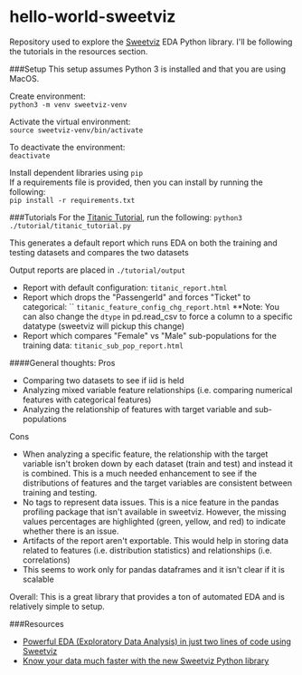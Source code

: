 # hello-world-sweetviz
Repository used to explore the 
[Sweetviz](https://github.com/fbdesignpro/sweetviz) EDA Python library. I'll 
be following the tutorials in the resources section.

###Setup
This setup assumes Python 3 is installed and that you are using MacOS.

Create environment:  
`python3 -m venv sweetviz-venv`

Activate the virtual environment:  
`source sweetviz-venv/bin/activate`

To deactivate the environment:  
`deactivate`

Install dependent libraries using `pip`  
If a requirements file is provided, then you can install by running the 
following:  
`pip install -r requirements.txt` 

###Tutorials
For the 
[Titanic Tutorial](https://towardsdatascience.com/powerful-eda-exploratory-data-analysis-in-just-two-lines-of-code-using-sweetviz-6c943d32f34), run the following: 
`python3 ./tutorial/titanic_tutorial.py`

This generates a default report which runs EDA on both the training and testing
datasets and compares the two datasets

Output reports are placed in `./tutorial/output`
* Report with default configuration: `titanic_report.html`
* Report which drops the "PassengerId" and forces "Ticket" to categorical: ``
`titanic_feature_config_chg_report.html`
    **Note: You can also change the `dtype` in pd.read_csv to force a column to
    a specific datatype (sweetviz will pickup this change)
* Report which compares "Female" vs "Male" sub-populations for the training data: 
`titanic_sub_pop_report.html`

####General thoughts:
Pros 
* Comparing two datasets to see if iid is held
* Analyzing mixed variable feature relationships (i.e. comparing numerical 
features with categorical features)
* Analyzing the relationship of features with target variable and sub-populations

Cons
* When analyzing a specific feature, the relationship with the target variable 
isn't broken down by each dataset (train and test) and instead it is combined. 
This is a much needed enhancement to see if the distributions of features and 
the target variables are consistent between training and testing.
* No tags to represent data issues. This is a nice feature in the pandas profiling
package that isn't available in sweetviz. However, the missing values percentages are 
highlighted (green, yellow, and red) to indicate whether there is an issue.
* Artifacts of the report aren't exportable. This would help in storing data related to 
features (i.e. distribution statistics) and relationships (i.e. correlations)
* This seems to work only for pandas dataframes and it isn't clear if it is scalable

Overall: This is a great library that provides a ton of automated EDA and is 
relatively simple to setup.

###Resources
* [Powerful EDA (Exploratory Data Analysis) in just two lines of code using Sweetviz](https://towardsdatascience.com/powerful-eda-exploratory-data-analysis-in-just-two-lines-of-code-using-sweetviz-6c943d32f34)
* [Know your data much faster with the new Sweetviz Python library](https://www.kdnuggets.com/2021/03/know-your-data-much-faster-sweetviz-python-library.html)